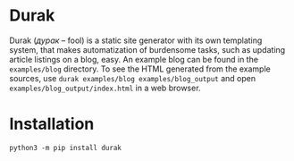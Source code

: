 # Durak
Durak (*дурак* – fool) is a static site generator with its own templating system, that makes
automatization of burdensome tasks, such as updating article listings on a blog, easy.
An example blog can be found in the `examples/blog` directory. To see the HTML generated from
the example sources, use `durak examples/blog examples/blog_output` and open
`examples/blog_output/index.html` in a web browser.

# Installation
```
python3 -m pip install durak
```
